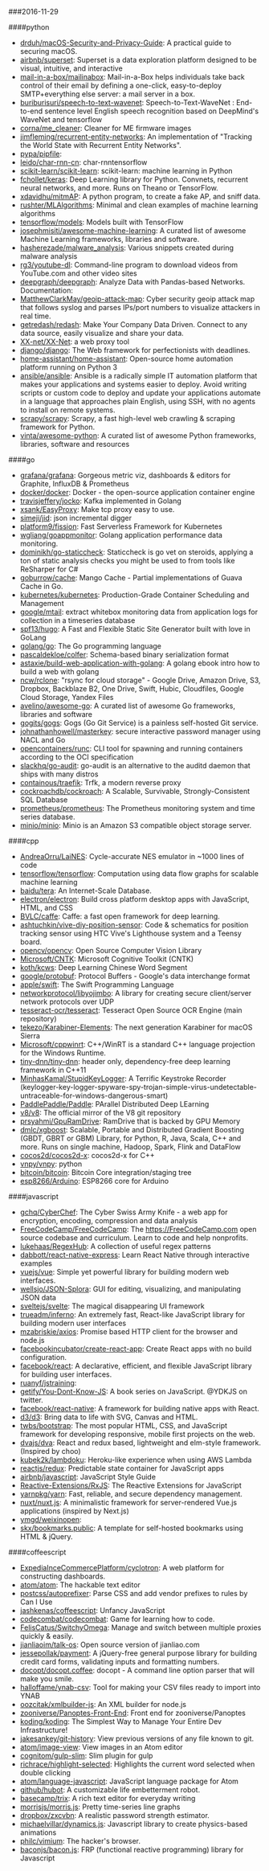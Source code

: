 ###2016-11-29

####python
* [drduh/macOS-Security-and-Privacy-Guide](https://github.com/drduh/macOS-Security-and-Privacy-Guide): A practical guide to securing macOS.
* [airbnb/superset](https://github.com/airbnb/superset): Superset is a data exploration platform designed to be visual, intuitive, and interactive
* [mail-in-a-box/mailinabox](https://github.com/mail-in-a-box/mailinabox): Mail-in-a-Box helps individuals take back control of their email by defining a one-click, easy-to-deploy SMTP+everything else server: a mail server in a box.
* [buriburisuri/speech-to-text-wavenet](https://github.com/buriburisuri/speech-to-text-wavenet): Speech-to-Text-WaveNet : End-to-end sentence level English speech recognition based on DeepMind's WaveNet and tensorflow
* [corna/me_cleaner](https://github.com/corna/me_cleaner): Cleaner for ME firmware images
* [jimfleming/recurrent-entity-networks](https://github.com/jimfleming/recurrent-entity-networks): An implementation of "Tracking the World State with Recurrent Entity Networks".
* [pypa/pipfile](https://github.com/pypa/pipfile): 
* [leido/char-rnn-cn](https://github.com/leido/char-rnn-cn): char-rnntensorflow
* [scikit-learn/scikit-learn](https://github.com/scikit-learn/scikit-learn): scikit-learn: machine learning in Python
* [fchollet/keras](https://github.com/fchollet/keras): Deep Learning library for Python. Convnets, recurrent neural networks, and more. Runs on Theano or TensorFlow.
* [xdavidhu/mitmAP](https://github.com/xdavidhu/mitmAP): A python program, to create a fake AP, and sniff data.
* [rushter/MLAlgorithms](https://github.com/rushter/MLAlgorithms): Minimal and clean examples of machine learning algorithms
* [tensorflow/models](https://github.com/tensorflow/models): Models built with TensorFlow
* [josephmisiti/awesome-machine-learning](https://github.com/josephmisiti/awesome-machine-learning): A curated list of awesome Machine Learning frameworks, libraries and software.
* [hasherezade/malware_analysis](https://github.com/hasherezade/malware_analysis): Various snippets created during malware analysis
* [rg3/youtube-dl](https://github.com/rg3/youtube-dl): Command-line program to download videos from YouTube.com and other video sites
* [deepgraph/deepgraph](https://github.com/deepgraph/deepgraph): Analyze Data with Pandas-based Networks. Documentation:
* [MatthewClarkMay/geoip-attack-map](https://github.com/MatthewClarkMay/geoip-attack-map): Cyber security geoip attack map that follows syslog and parses IPs/port numbers to visualize attackers in real time.
* [getredash/redash](https://github.com/getredash/redash): Make Your Company Data Driven. Connect to any data source, easily visualize and share your data.
* [XX-net/XX-Net](https://github.com/XX-net/XX-Net): a web proxy tool
* [django/django](https://github.com/django/django): The Web framework for perfectionists with deadlines.
* [home-assistant/home-assistant](https://github.com/home-assistant/home-assistant):  Open-source home automation platform running on Python 3
* [ansible/ansible](https://github.com/ansible/ansible): Ansible is a radically simple IT automation platform that makes your applications and systems easier to deploy. Avoid writing scripts or custom code to deploy and update your applications automate in a language that approaches plain English, using SSH, with no agents to install on remote systems.
* [scrapy/scrapy](https://github.com/scrapy/scrapy): Scrapy, a fast high-level web crawling & scraping framework for Python.
* [vinta/awesome-python](https://github.com/vinta/awesome-python): A curated list of awesome Python frameworks, libraries, software and resources

####go
* [grafana/grafana](https://github.com/grafana/grafana): Gorgeous metric viz, dashboards & editors for Graphite, InfluxDB & Prometheus
* [docker/docker](https://github.com/docker/docker): Docker - the open-source application container engine
* [travisjeffery/jocko](https://github.com/travisjeffery/jocko): Kafka implemented in Golang
* [xsank/EasyProxy](https://github.com/xsank/EasyProxy): Make tcp proxy easy to use.
* [simeji/jid](https://github.com/simeji/jid): json incremental digger
* [platform9/fission](https://github.com/platform9/fission): Fast Serverless Framework for Kubernetes
* [wgliang/goappmonitor](https://github.com/wgliang/goappmonitor): Golang application performance data monitoring.
* [dominikh/go-staticcheck](https://github.com/dominikh/go-staticcheck): Staticcheck is go vet on steroids, applying a ton of static analysis checks you might be used to from tools like ReSharper for C#
* [goburrow/cache](https://github.com/goburrow/cache): Mango Cache - Partial implementations of Guava Cache in Go.
* [kubernetes/kubernetes](https://github.com/kubernetes/kubernetes): Production-Grade Container Scheduling and Management
* [google/mtail](https://github.com/google/mtail): extract whitebox monitoring data from application logs for collection in a timeseries database
* [spf13/hugo](https://github.com/spf13/hugo): A Fast and Flexible Static Site Generator built with love in GoLang
* [golang/go](https://github.com/golang/go): The Go programming language
* [pascaldekloe/colfer](https://github.com/pascaldekloe/colfer): Schema-based binary serialization format
* [astaxie/build-web-application-with-golang](https://github.com/astaxie/build-web-application-with-golang): A golang ebook intro how to build a web with golang
* [ncw/rclone](https://github.com/ncw/rclone): "rsync for cloud storage" - Google Drive, Amazon Drive, S3, Dropbox, Backblaze B2, One Drive, Swift, Hubic, Cloudfiles, Google Cloud Storage, Yandex Files
* [avelino/awesome-go](https://github.com/avelino/awesome-go): A curated list of awesome Go frameworks, libraries and software
* [gogits/gogs](https://github.com/gogits/gogs): Gogs (Go Git Service) is a painless self-hosted Git service.
* [johnathanhowell/masterkey](https://github.com/johnathanhowell/masterkey): secure interactive password manager using NACL and Go
* [opencontainers/runc](https://github.com/opencontainers/runc): CLI tool for spawning and running containers according to the OCI specification
* [slackhq/go-audit](https://github.com/slackhq/go-audit): go-audit is an alternative to the auditd daemon that ships with many distros
* [containous/traefik](https://github.com/containous/traefik): Trfk, a modern reverse proxy
* [cockroachdb/cockroach](https://github.com/cockroachdb/cockroach): A Scalable, Survivable, Strongly-Consistent SQL Database
* [prometheus/prometheus](https://github.com/prometheus/prometheus): The Prometheus monitoring system and time series database.
* [minio/minio](https://github.com/minio/minio): Minio is an Amazon S3 compatible object storage server.

####cpp
* [AndreaOrru/LaiNES](https://github.com/AndreaOrru/LaiNES): Cycle-accurate NES emulator in ~1000 lines of code
* [tensorflow/tensorflow](https://github.com/tensorflow/tensorflow): Computation using data flow graphs for scalable machine learning
* [baidu/tera](https://github.com/baidu/tera): An Internet-Scale Database.
* [electron/electron](https://github.com/electron/electron): Build cross platform desktop apps with JavaScript, HTML, and CSS
* [BVLC/caffe](https://github.com/BVLC/caffe): Caffe: a fast open framework for deep learning.
* [ashtuchkin/vive-diy-position-sensor](https://github.com/ashtuchkin/vive-diy-position-sensor): Code & schematics for position tracking sensor using HTC Vive's Lighthouse system and a Teensy board.
* [opencv/opencv](https://github.com/opencv/opencv): Open Source Computer Vision Library
* [Microsoft/CNTK](https://github.com/Microsoft/CNTK): Microsoft Cognitive Toolkit (CNTK)
* [koth/kcws](https://github.com/koth/kcws): Deep Learning Chinese Word Segment
* [google/protobuf](https://github.com/google/protobuf): Protocol Buffers - Google's data interchange format
* [apple/swift](https://github.com/apple/swift): The Swift Programming Language
* [networkprotocol/libyojimbo](https://github.com/networkprotocol/libyojimbo): A library for creating secure client/server network protocols over UDP
* [tesseract-ocr/tesseract](https://github.com/tesseract-ocr/tesseract): Tesseract Open Source OCR Engine (main repository)
* [tekezo/Karabiner-Elements](https://github.com/tekezo/Karabiner-Elements): The next generation Karabiner for macOS Sierra
* [Microsoft/cppwinrt](https://github.com/Microsoft/cppwinrt): C++/WinRT is a standard C++ language projection for the Windows Runtime.
* [tiny-dnn/tiny-dnn](https://github.com/tiny-dnn/tiny-dnn): header only, dependency-free deep learning framework in C++11
* [MinhasKamal/StupidKeyLogger](https://github.com/MinhasKamal/StupidKeyLogger): A Terrific Keystroke Recorder (keylogger-key-logger-spyware-spy-trojan-simple-virus-undetectable-untraceable-for-windows-dangerous-smart)
* [PaddlePaddle/Paddle](https://github.com/PaddlePaddle/Paddle): PArallel Distributed Deep LEarning
* [v8/v8](https://github.com/v8/v8): The official mirror of the V8 git repository
* [prsyahmi/GpuRamDrive](https://github.com/prsyahmi/GpuRamDrive): RamDrive that is backed by GPU Memory
* [dmlc/xgboost](https://github.com/dmlc/xgboost): Scalable, Portable and Distributed Gradient Boosting (GBDT, GBRT or GBM) Library, for Python, R, Java, Scala, C++ and more. Runs on single machine, Hadoop, Spark, Flink and DataFlow
* [cocos2d/cocos2d-x](https://github.com/cocos2d/cocos2d-x): cocos2d-x for C++
* [vnpy/vnpy](https://github.com/vnpy/vnpy): python
* [bitcoin/bitcoin](https://github.com/bitcoin/bitcoin): Bitcoin Core integration/staging tree
* [esp8266/Arduino](https://github.com/esp8266/Arduino): ESP8266 core for Arduino

####javascript
* [gchq/CyberChef](https://github.com/gchq/CyberChef): The Cyber Swiss Army Knife - a web app for encryption, encoding, compression and data analysis
* [FreeCodeCamp/FreeCodeCamp](https://github.com/FreeCodeCamp/FreeCodeCamp): The https://FreeCodeCamp.com open source codebase and curriculum. Learn to code and help nonprofits.
* [lukehaas/RegexHub](https://github.com/lukehaas/RegexHub): A collection of useful regex patterns
* [dabbott/react-native-express](https://github.com/dabbott/react-native-express): Learn React Native through interactive examples
* [vuejs/vue](https://github.com/vuejs/vue): Simple yet powerful library for building modern web interfaces.
* [wellsjo/JSON-Splora](https://github.com/wellsjo/JSON-Splora): GUI for editing, visualizing, and manipulating JSON data
* [sveltejs/svelte](https://github.com/sveltejs/svelte): The magical disappearing UI framework
* [trueadm/inferno](https://github.com/trueadm/inferno): An extremely fast, React-like JavaScript library for building modern user interfaces
* [mzabriskie/axios](https://github.com/mzabriskie/axios): Promise based HTTP client for the browser and node.js
* [facebookincubator/create-react-app](https://github.com/facebookincubator/create-react-app): Create React apps with no build configuration.
* [facebook/react](https://github.com/facebook/react): A declarative, efficient, and flexible JavaScript library for building user interfaces.
* [ruanyf/jstraining](https://github.com/ruanyf/jstraining): 
* [getify/You-Dont-Know-JS](https://github.com/getify/You-Dont-Know-JS): A book series on JavaScript. @YDKJS on twitter.
* [facebook/react-native](https://github.com/facebook/react-native): A framework for building native apps with React.
* [d3/d3](https://github.com/d3/d3): Bring data to life with SVG, Canvas and HTML. 
* [twbs/bootstrap](https://github.com/twbs/bootstrap): The most popular HTML, CSS, and JavaScript framework for developing responsive, mobile first projects on the web.
* [dvajs/dva](https://github.com/dvajs/dva):  React and redux based, lightweight and elm-style framework. (Inspired by choo)
* [kubek2k/lambdoku](https://github.com/kubek2k/lambdoku): Heroku-like experience when using AWS Lambda
* [reactjs/redux](https://github.com/reactjs/redux): Predictable state container for JavaScript apps
* [airbnb/javascript](https://github.com/airbnb/javascript): JavaScript Style Guide
* [Reactive-Extensions/RxJS](https://github.com/Reactive-Extensions/RxJS): The Reactive Extensions for JavaScript
* [yarnpkg/yarn](https://github.com/yarnpkg/yarn):  Fast, reliable, and secure dependency management.
* [nuxt/nuxt.js](https://github.com/nuxt/nuxt.js): A minimalistic framework for server-rendered Vue.js applications (inspired by Next.js)
* [ymgd/weixinopen](https://github.com/ymgd/weixinopen): 
* [skx/bookmarks.public](https://github.com/skx/bookmarks.public): A template for self-hosted bookmarks using HTML & jQuery.

####coffeescript
* [ExpediaInceCommercePlatform/cyclotron](https://github.com/ExpediaInceCommercePlatform/cyclotron): A web platform for constructing dashboards.
* [atom/atom](https://github.com/atom/atom): The hackable text editor
* [postcss/autoprefixer](https://github.com/postcss/autoprefixer): Parse CSS and add vendor prefixes to rules by Can I Use
* [jashkenas/coffeescript](https://github.com/jashkenas/coffeescript): Unfancy JavaScript
* [codecombat/codecombat](https://github.com/codecombat/codecombat): Game for learning how to code.
* [FelisCatus/SwitchyOmega](https://github.com/FelisCatus/SwitchyOmega): Manage and switch between multiple proxies quickly & easily.
* [jianliaoim/talk-os](https://github.com/jianliaoim/talk-os): Open source version of jianliao.com
* [jessepollak/payment](https://github.com/jessepollak/payment):  A jQuery-free general purpose library for building credit card forms, validating inputs and formatting numbers.
* [docopt/docopt.coffee](https://github.com/docopt/docopt.coffee): docopt - A command line option parser that will make you smile.
* [halloffame/ynab-csv](https://github.com/halloffame/ynab-csv): Tool for making your CSV files ready to import into YNAB
* [oozcitak/xmlbuilder-js](https://github.com/oozcitak/xmlbuilder-js): An XML builder for node.js
* [zooniverse/Panoptes-Front-End](https://github.com/zooniverse/Panoptes-Front-End): Front end for zooniverse/Panoptes
* [koding/koding](https://github.com/koding/koding): The Simplest Way to Manage Your Entire Dev Infrastructure!
* [jakesankey/git-history](https://github.com/jakesankey/git-history): View previous versions of any file known to git.
* [atom/image-view](https://github.com/atom/image-view): View images in an Atom editor
* [cognitom/gulp-slim](https://github.com/cognitom/gulp-slim): Slim plugin for gulp
* [richrace/highlight-selected](https://github.com/richrace/highlight-selected): Highlights the current word selected when double clicking
* [atom/language-javascript](https://github.com/atom/language-javascript): JavaScript language package for Atom
* [github/hubot](https://github.com/github/hubot): A customizable life embetterment robot.
* [basecamp/trix](https://github.com/basecamp/trix): A rich text editor for everyday writing
* [morrisjs/morris.js](https://github.com/morrisjs/morris.js): Pretty time-series line graphs
* [dropbox/zxcvbn](https://github.com/dropbox/zxcvbn): A realistic password strength estimator.
* [michaelvillar/dynamics.js](https://github.com/michaelvillar/dynamics.js): Javascript library to create physics-based animations
* [philc/vimium](https://github.com/philc/vimium): The hacker's browser.
* [baconjs/bacon.js](https://github.com/baconjs/bacon.js): FRP (functional reactive programming) library for Javascript

